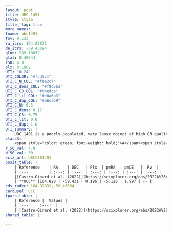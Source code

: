 ```yaml
---
layout: post
title: UBC 1491
style: style
title_flag: true
more_names: 
fname: ubc1491
fov: 0.133
ra_icrs: 164.82831
de_icrs: -59.43094
glon: 289.10832
glat: 0.40544
r50: 4.0
plx: 0.1962
UTI: "0.24"
UTI_COLOR: "#fcd5c1"
UTI_C_N_COL: "#fee2c7"
UTI_C_dens_COL: "#f8c5ba"
UTI_C_C3_COL: "#d4edca"
UTI_C_lit_COL: "#e0a6b3"
UTI_C_dup_COL: "#a6cab9"
UTI_C_N: 0.3
UTI_C_dens: 0.17
UTI_C_C3: 0.75
UTI_C_lit: 0.0
UTI_C_dup: 1.0
UTI_summary: |
    UBC 1491 is a poorly populated, very loose object of high C3 quality. It was recently reported in the literature.
class3: |
    <span style="color: green; font-weight: bold;">A</span><span style="color: #FFC300; font-weight: bold;">B</span>
r_50_val: 4.0
N_50_val: 30
scix_url: UBC%201491
posit_table: |
    | Reference    | RA    | DEC   | Plx  | pmRA  | pmDE   |  Rv  |
    | :---         | :---: | :---: | :---: | :---: | :---: | :---: |
    |[Castro-Ginard et al. (2022)](https://scixplorer.org/abs/2022A%26A...661A.118C) | 164.89 | -59.45 | 0.2 | -5.14 | 2.0 | -- |
    | **UCC** |164.828 | -59.431 | 0.196 | -5.128 | 1.997 | -- | 
cds_radec: 164.82831,-59.43094
carousel: UCC
fpars_table: |
    | Reference |  Values |
    | :---  |  :---:  |
    | [Castro-Ginard et al. (2022)](https://scixplorer.org/abs/2022A%26A...661A.118C) | `AV=1.05, Dist=5034, logAge=7.045` |
shared_table: |
    
---
```

